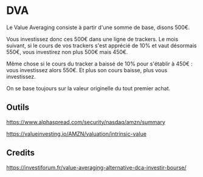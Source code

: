 

# DVA

Le Value Averaging consiste à partir d'une somme de base, disons 500€. 

Vous investissez donc ces 500€ dans une ligne de trackers. Le mois suivant, si le cours de vos trackers s'est apprécié de 10% et vaut désormais 550€, vous investirez non plus 500€ mais 450€.

Même chose si le cours du tracker a baissé de 10% pour s'établir à 450€ : vous investissez alors 550€. Et plus son cours baisse, plus vous investissez.

On se base toujours sur la valeur originelle du tout premier achat.


## Outils

https://www.alphaspread.com/security/nasdaq/amzn/summary

https://valueinvesting.io/AMZN/valuation/intrinsic-value


## Credits

https://investiforum.fr/value-averaging-alternative-dca-investir-bourse/
